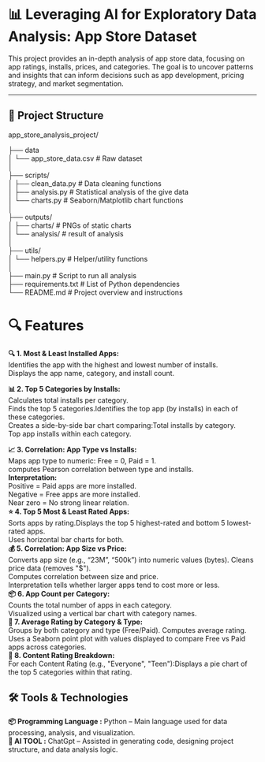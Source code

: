 # 📊 Leveraging AI for Exploratory Data Analysis: App Store Dataset

This project provides an in-depth analysis of app store data, focusing on app ratings, installs, prices, and categories. The goal is to uncover patterns and insights that can inform decisions such as app development, pricing strategy, and market segmentation.

---

## 📁 Project Structure

app_store_analysis_project/

├── data  
│ └── app_store_data.csv # Raw dataset  
│  
├── scripts/  
│ ├── clean_data.py # Data cleaning functions  
│ ├── analysis.py # Statistical analysis of the give data  
│ └── charts.py # Seaborn/Matplotlib chart functions  
│  
├── outputs/  
│ ├── charts/ # PNGs of static charts  
│ └── analysis/ #  result of analysis  
│  
├── utils/  
│ └── helpers.py # Helper/utility functions  
│  
├── main.py # Script to run all analysis  
├── requirements.txt # List of Python dependencies  
└── README.md # Project overview and instructions  
# 🔍 Features
**🔍 1. Most & Least Installed Apps:**  
Identifies the app with the highest and lowest number of installs.  
Displays the app name, category, and install count.

**📊 2. Top 5 Categories by Installs:**  
Calculates total installs per category.  
Finds the top 5 categories.Identifies the top app (by installs) in each of these categories.  
Creates a side-by-side bar chart comparing:Total installs by category.  
Top app installs within each category.

**📈 3. Correlation: App Type vs Installs:**  
Maps app type to numeric: Free = 0, Paid = 1.  
computes Pearson correlation between type and installs.  
**Interpretation:**  
Positive = Paid apps are more installed.  
Negative = Free apps are more installed.  
Near zero = No strong linear relation.  
**⭐ 4. Top 5 Most & Least Rated Apps:**  
Sorts apps by rating.Displays the top 5 highest-rated and bottom 5 lowest-rated apps.  
Uses horizontal bar charts for both.  
**💰 5. Correlation: App Size vs Price:**  
Converts app size (e.g., “23M”, “500k”) into numeric values (bytes).
Cleans price data (removes "$").  
Computes correlation between size and price.  
Interpretation tells whether larger apps tend to cost more or less.  
**📦 6. App Count per Category:**  
Counts the total number of apps in each category.  
Visualized using a vertical bar chart with category names.  
**📐 7. Average Rating by Category & Type:**  
Groups by both category and type (Free/Paid).
Computes average rating.
Uses a Seaborn point plot with values displayed to compare Free vs Paid apps across categories.  
**🧒 8. Content Rating Breakdown:**  
For each Content Rating (e.g., "Everyone", "Teen"):Displays a pie chart of the top 5 categories within that rating.  

## 🛠️ Tools & Technologies
**📦 Programming Language :**  Python – Main language used for data processing, analysis, and visualization.  
**🧠 AI TOOL :**  ChatGpt –  Assisted in generating code, designing project structure, and data analysis logic. 
